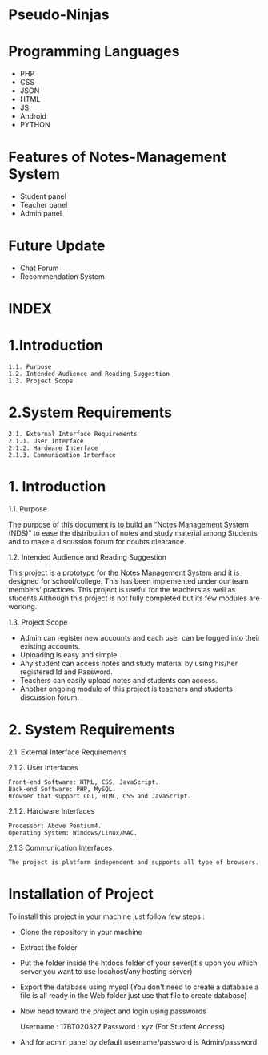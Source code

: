 # Pseudo-Ninjas
# Programming Languages
* PHP
* CSS
* JSON
* HTML
* JS
* Android
* PYTHON

# Features of Notes-Management System
* Student panel
* Teacher panel
* Admin panel

# Future Update
* Chat Forum
* Recommendation System
#                                                                INDEX

   # 1.Introduction
    1.1. Purpose
    1.2. Intended Audience and Reading Suggestion
    1.3. Project Scope
   # 2.System Requirements
    2.1. External Interface Requirements
    2.1.1. User Interface
    2.1.2. Hardware Interface
    2.1.3. Communication Interface
    
# 1. Introduction
1.1. Purpose

The purpose of this document is to build an “Notes Management System (NDS)” to ease the distribution of notes and study material among Students and to make a discussion forum for doubts clearance.

1.2. Intended Audience and Reading Suggestion

This project is a prototype for the Notes Management System and it is designed for school/college. This has been implemented under our team members’ practices. This project is useful for the teachers as well as students.Although this project is not fully completed but its few modules are working.

1.3. Project Scope

   * Admin can register new accounts and each user can be logged into their existing accounts.
   * Uploading is easy and simple.
   * Any student can access notes and study material by using his/her registered Id and Password.
   * Teachers can easily upload notes and students can access.
   * Another ongoing module of this project is teachers and students discussion forum.
   
# 2. System Requirements

  2.1. External Interface Requirements

  2.1.2. User Interfaces

    Front-end Software: HTML, CSS, JavaScript.
    Back-end Software: PHP, MySQL.
    Browser that support CGI, HTML, CSS and JavaScript.

  2.1.2. Hardware Interfaces

    Processor: Above Pentium4.
    Operating System: Windows/Linux/MAC.
    
  2.1.3 Communication Interfaces
    
    The project is platform independent and supports all type of browsers.
    
   # Installation of Project

  To install this project in your machine just follow few steps :
  * Clone the repository in your machine
  * Extract the folder 
  * Put the folder inside the htdocs folder of your sever(it's upon you which server you want to use locahost/any hosting server)
  * Export the database using mysql (You don't need to create a database a file is all ready in the Web folder just use that file to create database) 
  * Now head toward the project and login using passwords

    Username : 17BT020327 Password : xyz (For Student Access)
  * And for admin panel by default username/password is Admin/password      
 

   
   
   



    
